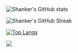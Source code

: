 ![Shanker's GitHub stats](https://github-readme-stats.vercel.app/api?username=reknahs&show_icons=true&theme=radical)

![Shanker's GitHub Streak](https://github-readme-streak-stats.herokuapp.com/?theme=dark&user=reknahs&hide_border=false)

[![Top Langs](https://github-readme-stats.vercel.app/api/top-langs/?username=reknahs&layout=compact)](https://github.com/reknahs/github-readme-stats)

![](https://komarev.com/ghpvc/?username=reknahs)


